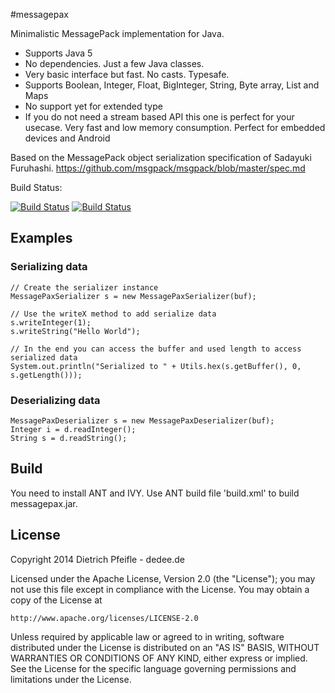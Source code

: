 #messagepax

Minimalistic MessagePack implementation for Java.

* Supports Java 5
* No dependencies. Just a few Java classes.
* Very basic interface but fast. No casts. Typesafe.
* Supports Boolean, Integer, Float, BigInteger, String, Byte array, List and Maps
* No support yet for extended type
* If you do not need a stream based API this one is perfect for your usecase. Very fast and low memory consumption. Perfect for embedded devices and Android

Based on the MessagePack object serialization specification of Sadayuki Furuhashi.
https://github.com/msgpack/msgpack/blob/master/spec.md

Build Status:

[![Build Status](https://buildhive.cloudbees.com/job/dedee/job/messagepax/badge/icon)](https://buildhive.cloudbees.com/job/dedee/job/messagepax/)
[![Build Status](https://travis-ci.org/dedee/messagepax.svg?branch=master)](https://travis-ci.org/dedee/messagepax)


## Examples

### Serializing data

    // Create the serializer instance
    MessagePaxSerializer s = new MessagePaxSerializer(buf);

    // Use the writeX method to add serialize data
    s.writeInteger(1);
    s.writeString("Hello World");

    // In the end you can access the buffer and used length to access serialized data
    System.out.println("Serialized to " + Utils.hex(s.getBuffer(), 0, s.getLength()));


### Deserializing data

    MessagePaxDeserializer s = new MessagePaxDeserializer(buf);
	Integer i = d.readInteger();
	String s = d.readString();


## Build

You need to install ANT and IVY. Use ANT build file 'build.xml' to build messagepax.jar.


## License

Copyright 2014 Dietrich Pfeifle - dedee.de

Licensed under the Apache License, Version 2.0 (the "License");
you may not use this file except in compliance with the License.
You may obtain a copy of the License at

    http://www.apache.org/licenses/LICENSE-2.0

Unless required by applicable law or agreed to in writing, software
distributed under the License is distributed on an "AS IS" BASIS,
WITHOUT WARRANTIES OR CONDITIONS OF ANY KIND, either express or implied.
See the License for the specific language governing permissions and
limitations under the License.

